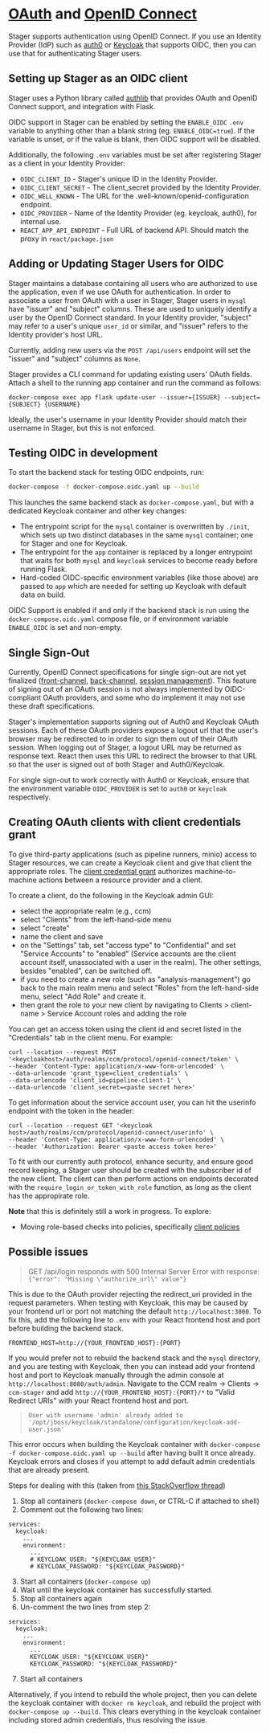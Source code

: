 # [OAuth](https://oauth.net) and [OpenID Connect](https://openid.net)

Stager supports authentication using OpenID Connect. If you use an Identity Provider (IdP) such as [auth0](https://auth0.com/#!) or [Keycloak](https://www.keycloak.org) that supports OIDC, then you can use that for authenticating Stager users.

## Setting up Stager as an OIDC client

Stager uses a Python library called [authlib](https://github.com/lepture/authlib/) that provides OAuth and OpenID Connect support, and integration with Flask.

OIDC support in Stager can be enabled by setting the `ENABLE_OIDC` `.env` variable to anything other than a blank string (eg. `ENABLE_OIDC=true`). If the variable is unset, or if the value is blank, then OIDC support will be disabled.

Additionally, the following `.env` variables must be set after registering Stager as a client in your Identity Provider:

-   `OIDC_CLIENT_ID` - Stager's unique ID in the Identity Provider.
-   `OIDC_CLIENT_SECRET` - The client_secret provided by the Identity Provider.
-   `OIDC_WELL_KNOWN` - The URL for the .well-known/openid-configuration endpoint.
-   `OIDC_PROVIDER` - Name of the Identity Provider (eg. keycloak, auth0), for internal use.
-   `REACT_APP_API_ENDPOINT` - Full URL of backend API. Should match the proxy in `react/package.json`

## Adding or Updating Stager Users for OIDC

Stager maintains a database containing all users who are authorized to use the application, even if we use OAuth for authentication. In order to associate a user from OAuth with a user in Stager, Stager users in `mysql` have "issuer" and "subject" columns. These are used to uniquely identify a user by the OpenID Connect standard. In your Identity provider, "subject" may refer to a user's unique `user_id` or similar, and "issuer" refers to the Identity provider's host URL.

Currently, adding new users via the `POST /api/users` endpoint will set the "issuer" and "subject" columns as `None`.

Stager provides a CLI command for updating existing users' OAuth fields. Attach a shell to the running app container and run the command as follows:

```
docker-compose exec app flask update-user --issuer={ISSUER} --subject={SUBJECT} {USERNAME}
```

Ideally, the user's username in your Identity Provider should match their username in Stager, but this is not enforced.

## Testing OIDC in development

To start the backend stack for testing OIDC endpoints, run:

```bash
docker-compose -f docker-compose.oidc.yaml up --build
```

This launches the same backend stack as `docker-compose.yaml`, but with a dedicated Keycloak container and other key changes:

-   The entrypoint script for the `mysql` container is overwritten by `./init`, which sets up two distinct databases in the same `mysql` container; one for Stager and one for Keycloak.
-   The entrypoint for the `app` container is replaced by a longer entrypoint that waits for both `mysql` and `keycloak` services to become ready before running Flask.
-   Hard-coded OIDC-specific environment variables (like those above) are passed to `app` which are needed for setting up Keycloak with default data on build.

OIDC Support is enabled if and only if the backend stack is run using the `docker-compose.oidc.yaml` compose file, or if environment variable `ENABLE_OIDC` is set and non-empty.

## Single Sign-Out

Currently, OpenID Connect specifications for single sign-out are not yet finalized ([front-channel](https://openid.net/specs/openid-connect-frontchannel-1_0.html), [back-channel](https://openid.net/specs/openid-connect-backchannel-1_0.html), [session management](https://openid.net/specs/openid-connect-session-1_0.html)). This feature of signing out of an OAuth session is not always implemented by OIDC-compliant OAuth providers, and some who do implement it may not use these draft specifications.

Stager's implementation supports signing out of Auth0 and Keycloak OAuth sessions. Each of these OAuth providers expose a logout url that the user's browser may be redirected to in order to sign them out of their OAuth session. When logging out of Stager, a logout URL may be returned as response text. React then uses this URL to redirect the browser to that URL so that the user is signed out of both Stager and Auth0/Keycloak.

For single sign-out to work correctly with Auth0 or Keycloak, ensure that the environment variable `OIDC_PROVIDER` is set to `auth0` or `keycloak` respectively.

## Creating OAuth clients with client credentials grant

To give third-party applications (such as pipeline runners, minio) access to Stager resources, we can create a Keycloak client and give that client the appropriate roles. The [client credential grant](https://datatracker.ietf.org/doc/html/rfc6749#section-4.4) authorizes machine-to-machine actions between a resource provider and a client.

To create a client, do the following in the Keycloak admin GUI:

-   select the appropriate realm (e.g., ccm)
-   select "Clients" from the left-hand-side menu
-   select "create"
-   name the client and save
-   on the "Settings" tab, set "access type" to "Confidential" and set "Service Accounts" to "enabled" (Service accounts are the client account itself, unassociated with a user in the realm). The other settings, besides "enabled", can be switched off.
-   if you need to create a new role (such as "analysis-management") go back to the main realm menu and select "Roles" from the left-hand-side menu, select "Add Role" and create it.
-   then grant the role to your new client by navigating to Clients > client-name > Service Account roles and adding the role

You can get an access token using the client id and secret listed in the "Credentials" tab in the client menu. For example:

```code
curl --location --request POST '<keycloakhost>/auth/realms/ccm/protocol/openid-connect/token' \
--header 'Content-Type: application/x-www-form-urlencoded' \
--data-urlencode 'grant_type=client_credentials' \
--data-urlencode 'client_id=pipeline-client-1' \
--data-urlencode 'client_secret=<paste secret here>'

```

To get information about the service account user, you can hit the userinfo endpoint with the token in the header:

```code
curl --location --request GET '<keycloak host>/auth/realms/ccm/protocol/openid-connect/userinfo' \
--header 'Content-Type: application/x-www-form-urlencoded' \
--header 'Authorization: Bearer <paste access token here>'

```

To fit with our currently auth protocol, enhance security, and ensure good record keeping, a Stager user should be created with the subscriber id of the new client. The client can then perform actions on endpoints decorated with the `require_login_or_token_with_role` function, as long as the client has the appropirate role.

**Note** that this is definitely still a work in progress. To explore:

-   Moving role-based checks into policies, specifically [client policies](https://www.keycloak.org/docs/4.8/authorization_services/#_policy_client)

## Possible issues

> GET /api/login responds with 500 Internal Server Error with response: `{"error": "Missing \"authorize_url\" value"}`

This is due to the OAuth provider rejecting the redirect_uri provided in the request parameters. When testing with Keycloak, this may be caused by your frontend url or port not matching the default `http://localhost:3000`. To fix this, add the following line to `.env` with your React frontend host and port before building the backend stack.

```
FRONTEND_HOST=http://{YOUR_FRONTEND_HOST}:{PORT}
```

If you would prefer not to rebuild the backend stack and the `mysql` directory, and you are testing with Keycloak, then you can instead add your frontend host and port to Keycloak manually through the admin console at `http://localhost:8080/auth/admin`. Navigate to the CCM realm -> Clients -> `ccm-stager` and add `http://{YOUR_FRONTEND_HOST}:{PORT}/*` to "Valid Redirect URIs" with your React frontend host and port.

> `User with username 'admin' already added to '/opt/jboss/keycloak/standalone/configuration/keycloak-add-user.json'`

This error occurs when building the Keycloak container with `docker-compose -f docker-compose.oidc.yaml up --build` after having built it once already. Keycloak errors and closes if you attempt to add default admin credentials that are already present.

Steps for dealing with this (taken from [this StackOverflow thread](https://stackoverflow.com/questions/59599620/keycloak-8-user-with-username-admin-already-added))

1. Stop all containers (`docker-compose down`, or CTRL-C if attached to shell)
1. Comment out the following two lines:

```docker
services:
  keycloak:
    ...
    environment:
      ...
      # KEYCLOAK_USER: "${KEYCLOAK_USER}"
      # KEYCLOAK_PASSWORD: "${KEYCLOAK_PASSWORD}"
```

3. Start all containers (`docker-compose up`)
1. Wait until the keycloak container has successfully started.
1. Stop all containers again
1. Un-comment the two lines from step 2:

```docker
services:
  keycloak:
    ...
    environment:
      ...
      KEYCLOAK_USER: "${KEYCLOAK_USER}"
      KEYCLOAK_PASSWORD: "${KEYCLOAK_PASSWORD}"
```

7. Start all containers

Alternatively, if you intend to rebuild the whole project, then you can delete the keycloak container with `docker rm keycloak`, and rebuild the project with `docker-compose up --build`. This clears everything in the keycloak container including stored admin credentials, thus resolving the issue.

